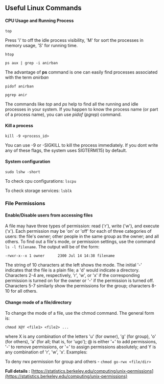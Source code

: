 ## Useful Linux Commands

#### CPU Usage and Running Process

`top`

Press 'i' to off the idle process visibility, 'M' for sort the processes in memory usage, 'S' for running time.<br/> 

`htop`

`ps aux | grep -i anirban`

The advantage of **ps** command is one can easily find processes associated with the term *anirban*

`pidof anirban`

`pgrep anir`

The commands like *top* and *ps* help to find all the running and idle processes in your system. If you happen to know the process name (or part of a process name), you can use *pidof* (*pgrep*) command.


#### Kill a process

`kill -9 <process_id>`

You can use -9 or -SIGKILL to kill the process immediately. If you dont write any of these flags, the system uses SIGTERM(15) by default.


#### System configuration

`sudo lshw -short`

To check cpu configurations:
`lscpu`

To check storage services:
`lsblk`


### File Permissions

#### Enable/Disable users from accessing files

A file may have three types of permission: read ('r'), write ('w'), and execute ('x'). Each permission may be 'on' or 'off' for each of three categories of users: the file's owner; other people in the same group as the owner; and all others. To find out a file's mode, or permission settings, use the command `ls -l filename`. The output will be of the form:

`-rwxr-x--x 1 owner      2300 Jul 14 14:38 filename`

The string of 10 characters at the left shows the mode. The initial '-' indicates that the file is a plain file; a 'd' would indicate a directory. Characters 2-4 are, respectively, 'r', 'w', or 'x' if the corresponding permission is turned on for the owner or '-' if the permission is turned off. Characters 5-7 similarly show the permissions for the group; characters 8-10 for all others.

#### Change mode of a file/directory

To change the mode of a file, use the chmod command. The general form is:

`chmod X@Y <file1> <file2> ...`

where X is any combination of the letters 'u' (for owner), 'g' (for group), 'o' (for others), 'a' (for all; that is, for 'ugo'); @ is either '+' to add permissions, '-' to remove permissions, or '=' to assign permissions absolutely; and Y is any combination of 'r', 'w', 'x'. Examples:

To deny rwx permission for group and others -
`chmod go-rwx <file/dir>`  

**Full details :** [https://statistics.berkeley.edu/computing/unix-permissions](https://statistics.berkeley.edu/computing/unix-permissions)
